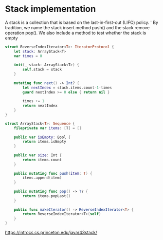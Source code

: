 # Stack implementation

A stack is a collection that is based on the last-in-first-out (LIFO) policy. '
By tradition, we name the stack insert method push() and the stack remove operation pop(). We also include a method to test whether the stack is empty


```swift
struct ReverseIndexIterator<T>: IteratorProtocol {
	let stack: ArrayStack<T>
	var times = 0
	
	init(_ stack: ArrayStack<T>) {
		self.stack = stack
	}
	
	mutating func next() -> Int? {
		let nextIndex = stack.items.count-1-times
		guard nextIndex >= 0 else { return nil }
		
		times += 1
		return nextIndex
	}
}

struct ArrayStack<T>: Sequence {
	fileprivate var items: [T] = []
	
	public var isEmpty: Bool {
		return items.isEmpty
	}
	
	public var size: Int {
		return items.count
	}
	
	public mutating func push(item: T) {
		items.append(item)
	}
	
	public mutating func pop() -> T? {
		return items.popLast()
	}
	
	public func makeIterator() -> ReverseIndexIterator<T> {
		return ReverseIndexIterator<T>(self)
	}
}
```

https://introcs.cs.princeton.edu/java/43stack/
